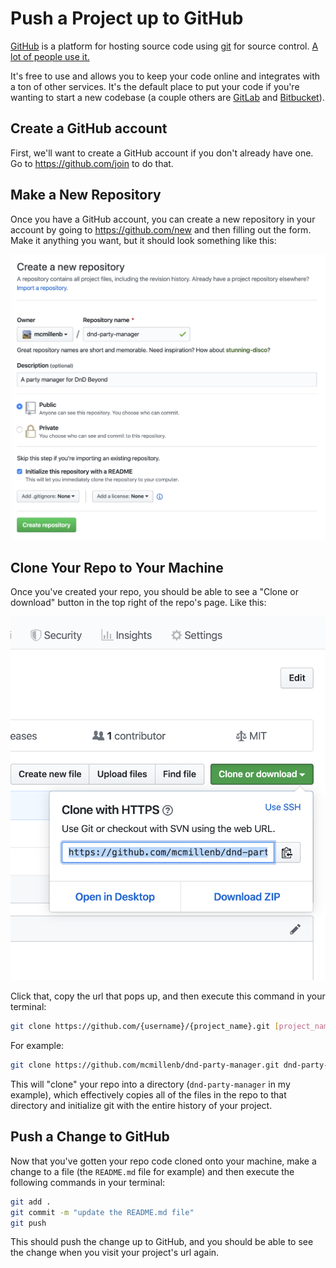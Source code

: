 # Push a Project up to GitHub

[GitHub](https://github.com) is a platform for hosting source code using [git](https://git-scm.com/) for source control. [A lot of people use it.](https://expandedramblings.com/index.php/github-statistics/)

It's free to use and allows you to keep your code online and integrates with a ton of other services. It's the default place to put your code if you're wanting to start a new codebase (a couple others are [GitLab](https://about.gitlab.com/) and [Bitbucket](https://bitbucket.org/)).

## Create a GitHub account

First, we'll want to create a GitHub account if you don't already have one. Go to <https://github.com/join> to do that.

## Make a New Repository

Once you have a GitHub account, you can create a new repository in your account by going to <https://github.com/new> and then filling out the form. Make it anything you want, but it should look something like this:

![GitHub New Repo Example](assets/images/GitHub_new_repo.png)

## Clone Your Repo to Your Machine

Once you've created your repo, you should be able to see a "Clone or download" button in the top right of the repo's page. Like this:

![GitHub Clone Button Example](assets/images/GitHub_clone_repo.png)

Click that, copy the url that pops up, and then execute this command in your terminal:

```bash
git clone https://github.com/{username}/{project_name}.git [project_name]
```

For example:

```bash
git clone https://github.com/mcmillenb/dnd-party-manager.git dnd-party-manager
```

This will "clone" your repo into a directory (`dnd-party-manager` in my example), which effectively copies all of the files in the repo to that directory and initialize git with the entire history of your project.

## Push a Change to GitHub

Now that you've gotten your repo code cloned onto your machine, make a change to a file (the `README.md` file for example) and then execute the following commands in your terminal:

```bash
git add .
git commit -m "update the README.md file"
git push
```

This should push the change up to GitHub, and you should be able to see the change when you visit your project's url again.

